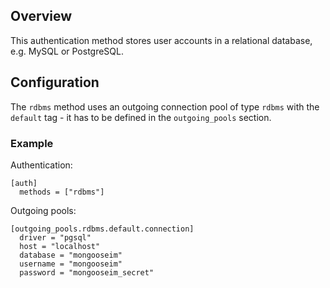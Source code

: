 ## Overview

This authentication method stores user accounts in a relational database, e.g. MySQL or PostgreSQL.

## Configuration

The `rdbms` method uses an outgoing connection pool of type `rdbms` with the `default` tag - it has to be defined in the `outgoing_pools` section.

### Example

Authentication:

```
[auth]
  methods = ["rdbms"]
```

Outgoing pools:

```
[outgoing_pools.rdbms.default.connection]
  driver = "pgsql"
  host = "localhost"
  database = "mongooseim"
  username = "mongooseim"
  password = "mongooseim_secret"
```
